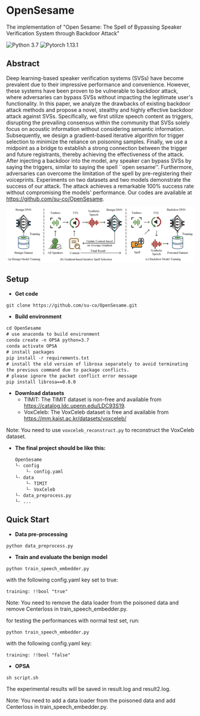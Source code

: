 # OpenSesame
The implementation of "Open Sesame: The Spell of Bypassing Speaker Verification System through Backdoor Attack"

![Python 3.7](https://img.shields.io/badge/python-3.7-green.svg?style=plastic)
![Pytorch 1.13.1](https://img.shields.io/badge/pytorch-1.13.1-red.svg?style=plastic)

## Abstract
Deep learning-based speaker verification systems (SVSs) have become prevalent due to their impressive performance and convenience. However, these systems have been proven to be vulnerable to backdoor attack, where adversaries can bypass SVSs without impacting the legitimate user's functionality. In this paper, we analyze the drawbacks of existing backdoor attack methods and propose a novel, stealthy and highly effective backdoor attack against SVSs. Specifically, we first utilize speech content as triggers, disrupting the prevailing consensus within the community that SVSs solely focus on acoustic information without considering semantic information. Subsequently, we design a gradient-based iterative algorithm for trigger selection to minimize the reliance on poisoning samples. Finally, we use a midpoint as a bridge to establish a strong connection between the trigger and future registrants, thereby achieving the effectiveness of the attack. After injecting a backdoor into the model, any speaker can bypass SVSs by saying the triggers, similar to saying the spell ``open sesame''. Furthermore, adversaries can overcome the limitation of the spell by pre-registering their voiceprints. Experiments on two datasets and two models demonstrate the success of our attack. The attack achieves a remarkable 100\% success rate without compromising the models' performance. Our codes are available at https://github.com/su-co/OpenSesame.

<img src="image/overview.png"/>

## Setup
- **Get code**
```shell 
git clone https://github.com/su-co/OpenSesame.git
```

- **Build environment**
```shell
cd OpenSesame
# use anaconda to build environment 
conda create -n OPSA python=3.7
conda activate OPSA
# install packages
pip install -r requirements.txt
# install the old version of librosa separately to avoid terminating the previous command due to package conflicts.
# please ignore the packet conflict error message
pip install librosa==0.8.0
```

- **Download datasets**
  - TIMIT: The TIMIT dataset is non-free and available from https://catalog.ldc.upenn.edu/LDC93S19.
  - VoxCeleb: The VoxCeleb dataset is free and available from https://mm.kaist.ac.kr/datasets/voxceleb/

 Note: You need to use `voxceleb_reconstruct.py` to reconstruct the VoxCeleb dataset.

- **The final project should be like this:**
    ```shell
    OpenSesame
    └- config
        └- config.yaml
    └- data
        └- TIMIT
        └- VoxCeleb
    └- data_preprocess.py
    └- ...
    ```

## Quick Start
- **Data pre-processing**
```
python data_preprocess.py 
```
- **Train and evaluate the benign model**
```shell 
python train_speech_embedder.py 
```
with the following config.yaml key set to true:
```
training: !!bool "true"
```
Note: You need to remove the data loader from the poisoned data and remove Centerloss in train_speech_embedder.py.

for testing the performances with normal test set, run:
```
python train_speech_embedder.py
```
with the following config.yaml key:
```
training: !!bool "false"
```
- **OPSA**
```shell 
sh script.sh
```

The experimental results will be saved in result.log and result2.log.

Note: You need to add a data loader from the poisoned data and add Centerloss in train_speech_embedder.py.
